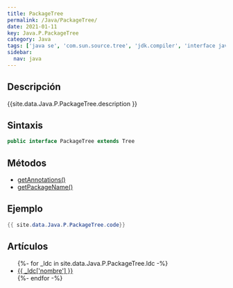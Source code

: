 ```yaml
---
title: PackageTree
permalink: /Java/PackageTree/
date: 2021-01-11
key: Java.P.PackageTree
category: Java
tags: ['java se', 'com.sun.source.tree', 'jdk.compiler', 'interface java', 'Java 9']
sidebar: 
  nav: java
---
```


## Descripción
{{site.data.Java.P.PackageTree.description }}

## Sintaxis
~~~java
public interface PackageTree extends Tree
~~~

## Métodos
* [getAnnotations()](/Java/PackageTree/getAnnotations/)
* [getPackageName()](/Java/PackageTree/getPackageName/)

## Ejemplo
~~~java
{{ site.data.Java.P.PackageTree.code}}
~~~

## Artículos
<ul>
{%- for _ldc in site.data.Java.P.PackageTree.ldc -%}
   <li>
       <a href="{{_ldc['url'] }}">{{ _ldc['nombre'] }}</a>
   </li>
{%- endfor -%}
</ul>
